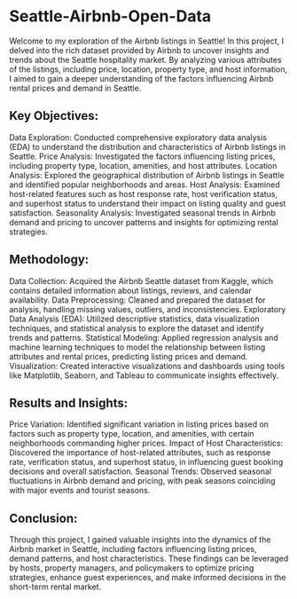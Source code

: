 # Seattle-Airbnb-Open-Data
Welcome to my exploration of the Airbnb listings in Seattle! In this project, I delved into the rich dataset provided by Airbnb to uncover insights and trends about the Seattle hospitality market. By analyzing various attributes of the listings, including price, location, property type, and host information, I aimed to gain a deeper understanding of the factors influencing Airbnb rental prices and demand in Seattle.

## Key Objectives:
Data Exploration: Conducted comprehensive exploratory data analysis (EDA) to understand the distribution and characteristics of Airbnb listings in Seattle.
Price Analysis: Investigated the factors influencing listing prices, including property type, location, amenities, and host attributes.
Location Analysis: Explored the geographical distribution of Airbnb listings in Seattle and identified popular neighborhoods and areas.
Host Analysis: Examined host-related features such as host response rate, host verification status, and superhost status to understand their impact on listing quality and guest satisfaction.
Seasonality Analysis: Investigated seasonal trends in Airbnb demand and pricing to uncover patterns and insights for optimizing rental strategies.

## Methodology:
Data Collection: Acquired the Airbnb Seattle dataset from Kaggle, which contains detailed information about listings, reviews, and calendar availability.
Data Preprocessing: Cleaned and prepared the dataset for analysis, handling missing values, outliers, and inconsistencies.
Exploratory Data Analysis (EDA): Utilized descriptive statistics, data visualization techniques, and statistical analysis to explore the dataset and identify trends and patterns.
Statistical Modeling: Applied regression analysis and machine learning techniques to model the relationship between listing attributes and rental prices, predicting listing prices and demand.
Visualization: Created interactive visualizations and dashboards using tools like Matplotlib, Seaborn, and Tableau to communicate insights effectively.


## Results and Insights:
Price Variation: Identified significant variation in listing prices based on factors such as property type, location, and amenities, with certain neighborhoods commanding higher prices.
Impact of Host Characteristics: Discovered the importance of host-related attributes, such as response rate, verification status, and superhost status, in influencing guest booking decisions and overall satisfaction.
Seasonal Trends: Observed seasonal fluctuations in Airbnb demand and pricing, with peak seasons coinciding with major events and tourist seasons.

## Conclusion:
Through this project, I gained valuable insights into the dynamics of the Airbnb market in Seattle, including factors influencing listing prices, demand patterns, and host characteristics. These findings can be leveraged by hosts, property managers, and policymakers to optimize pricing strategies, enhance guest experiences, and make informed decisions in the short-term rental market.

